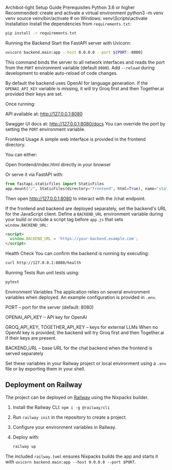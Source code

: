 Archibot-light Setup Guide
Prerequisites
Python 3.6 or higher
Recommended: create and activate a virtual environment
python3 -m venv venv
source venv/bin/activate   # on Windows: venv\Scripts\activate
Installation
Install the dependencies from `requirements.txt`:
```bash
pip install -r requirements.txt
```
Running the Backend
Start the FastAPI server with Uvicorn:
```bash
uvicorn backend.main:app --host 0.0.0.0 --port ${PORT:-8080}
```
This command binds the server to all network interfaces and reads the port
from the `PORT` environment variable (default `8080`). Add `--reload` during
development to enable auto-reload of code changes.

By default the backend uses OpenAI for language generation. If the
`OPENAI_API_KEY` variable is missing, it will try Groq first and then
Together.ai provided their keys are set.

Once running:

API available at: http://127.0.0.1:8080

Swagger UI docs at: http://127.0.0.1:8080/docs
You can override the port by setting the `PORT` environment variable.

Frontend Usage
A simple web interface is provided in the frontend directory.

You can either:

Open frontend/index.html directly in your browser

Or serve it via FastAPI with:
```python
from fastapi.staticfiles import StaticFiles
app.mount("/", StaticFiles(directory="frontend", html=True), name="static")
```
Then open http://127.0.0.1:8080 to interact with the /chat endpoint.

If the frontend and backend are deployed separately, set the backend's
URL for the JavaScript client. Define a `BACKEND_URL` environment
variable during your build or include a script tag before `app.js` that
sets `window.BACKEND_URL`:

```html
<script>
  window.BACKEND_URL = 'https://your-backend.example.com';
</script>
```

Health Check
You can confirm the backend is running by executing:
```bash
curl http://127.0.0.1:8080/health
```
Running Tests
Run unit tests using:
```bash
pytest
```
Environment Variables
The application relies on several environment variables when deployed.
An example configuration is provided in `.env`.

PORT – port for the server (default: 8080)

OPENAI_API_KEY – API key for OpenAI

GROQ_API_KEY, TOGETHER_API_KEY – keys for external LLMs
  When no OpenAI key is provided, the backend will try Groq first and
  then Together.ai if their keys are present.


BACKEND_URL – base URL for the chat backend when the frontend is served separately

Set these variables in your Railway project or local environment using a `.env` file or by exporting them in your shell.

Deployment on Railway
---------------------

The project can be deployed on [Railway](https://railway.app) using the
Nixpacks builder.

1. Install the Railway CLI: `npm i -g @railway/cli`
2. Run `railway init` in the repository to create a project.
3. Configure your environment variables in Railway.
4. Deploy with:

   ```bash
   railway up
   ```

The included `railway.toml` ensures Nixpacks builds the app and starts it with
`uvicorn backend.main:app --host 0.0.0.0 --port $PORT`.
